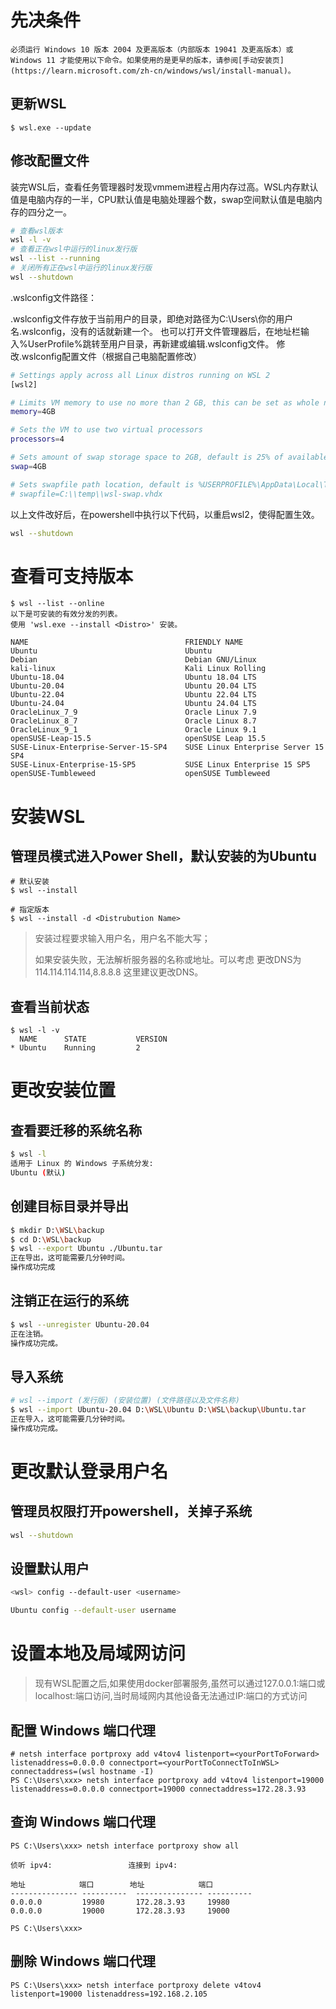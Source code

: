 # 先决条件

    必须运行 Windows 10 版本 2004 及更高版本（内部版本 19041 及更高版本）或 Windows 11 才能使用以下命令。如果使用的是更早的版本，请参阅[手动安装页](https://learn.microsoft.com/zh-cn/windows/wsl/install-manual)。

## 更新WSL

```shell
$ wsl.exe --update
```

## 修改配置文件

装完WSL后，查看任务管理器时发现vmmem进程占用内存过高。WSL内存默认值是电脑内存的一半，CPU默认值是电脑处理器个数，swap空间默认值是电脑内存的四分之一。

```sh
# 查看wsl版本
wsl -l -v
# 查看正在wsl中运行的linux发行版
wsl --list --running
# 关闭所有正在wsl中运行的linux发行版
wsl --shutdown
```

.wslconfig文件路径：

.wslconfig文件存放于当前用户的目录，即绝对路径为C:\Users\你的用户名.wslconfig，没有的话就新建一个。
也可以打开文件管理器后，在地址栏输入%UserProfile%跳转至用户目录，再新建或编辑.wslconfig文件。
修改.wslconfig配置文件（根据自己电脑配置修改）

```sh
# Settings apply across all Linux distros running on WSL 2
[wsl2]

# Limits VM memory to use no more than 2 GB, this can be set as whole numbers using GB or MB
memory=4GB 

# Sets the VM to use two virtual processors
processors=4

# Sets amount of swap storage space to 2GB, default is 25% of available RAM
swap=4GB

# Sets swapfile path location, default is %USERPROFILE%\AppData\Local\Temp\swap.vhdx
# swapfile=C:\\temp\\wsl-swap.vhdx
```

以上文件改好后，在powershell中执行以下代码，以重启wsl2，使得配置生效。

```sh
wsl --shutdown
```

# 查看可支持版本

```shell
$ wsl --list --online
以下是可安装的有效分发的列表。
使用 'wsl.exe --install <Distro>' 安装。

NAME                                   FRIENDLY NAME
Ubuntu                                 Ubuntu
Debian                                 Debian GNU/Linux
kali-linux                             Kali Linux Rolling
Ubuntu-18.04                           Ubuntu 18.04 LTS
Ubuntu-20.04                           Ubuntu 20.04 LTS
Ubuntu-22.04                           Ubuntu 22.04 LTS
Ubuntu-24.04                           Ubuntu 24.04 LTS
OracleLinux_7_9                        Oracle Linux 7.9
OracleLinux_8_7                        Oracle Linux 8.7
OracleLinux_9_1                        Oracle Linux 9.1
openSUSE-Leap-15.5                     openSUSE Leap 15.5
SUSE-Linux-Enterprise-Server-15-SP4    SUSE Linux Enterprise Server 15 SP4
SUSE-Linux-Enterprise-15-SP5           SUSE Linux Enterprise 15 SP5
openSUSE-Tumbleweed                    openSUSE Tumbleweed
```

# 安装WSL

## 管理员模式进入Power Shell，默认安装的为Ubuntu

```shell
# 默认安装
$ wsl --install

# 指定版本
$ wsl --install -d <Distrubution Name>
```

> 安装过程要求输入用户名，用户名不能大写；
>
> 如果安装失败，无法解析服务器的名称或地址。可以考虑 更改DNS为114.114.114.114,8.8.8.8
> 这里建议更改DNS。

## 查看当前状态

```shell
$ wsl -l -v
  NAME      STATE           VERSION
* Ubuntu    Running         2
```

# 更改安装位置

## 查看要迁移的系统名称

```sh
$ wsl -l
适用于 Linux 的 Windows 子系统分发:
Ubuntu (默认)
```

## 创建目标目录并导出

```sh
$ mkdir D:\WSL\backup
$ cd D:\WSL\backup
$ wsl --export Ubuntu ./Ubuntu.tar
正在导出，这可能需要几分钟时间。
操作成功完成
```

## 注销正在运行的系统

```sh
$ wsl --unregister Ubuntu-20.04
正在注销。
操作成功完成。
```

## 导入系统

```sh
# wsl --import (发行版) (安装位置) (文件路径以及文件名称)
$ wsl --import Ubuntu-20.04 D:\WSL\Ubuntu D:\WSL\backup\Ubuntu.tar
正在导入，这可能需要几分钟时间。
操作成功完成。
```

# 更改默认登录用户名

## 管理员权限打开powershell，关掉子系统

```sh
wsl --shutdown
```

## 设置默认用户

```sh
<wsl> config --default-user <username>

Ubuntu config --default-user username
```

# 设置本地及局域网访问

> 现有WSL配置之后,如果使用docker部署服务,虽然可以通过127.0.0.1:端口或localhost:端口访问,当时局域网内其他设备无法通过IP:端口的方式访问

## 配置 Windows 端口代理

```shell
# netsh interface portproxy add v4tov4 listenport=<yourPortToForward> listenaddress=0.0.0.0 connectport=<yourPortToConnectToInWSL> connectaddress=(wsl hostname -I)
PS C:\Users\xxx> netsh interface portproxy add v4tov4 listenport=19000 listenaddress=0.0.0.0 connectport=19000 connectaddress=172.28.3.93
```

## 查询 Windows 端口代理
```shell
PS C:\Users\xxx> netsh interface portproxy show all

侦听 ipv4:                 连接到 ipv4:

地址            端口        地址            端口
--------------- ----------  --------------- ----------
0.0.0.0         19980       172.28.3.93     19980
0.0.0.0         19000       172.28.3.93     19000

PS C:\Users\xxx>
```

## 删除 Windows 端口代理
```shell
PS C:\Users\xxx> netsh interface portproxy delete v4tov4 listenport=19000 listenaddress=192.168.2.105
```